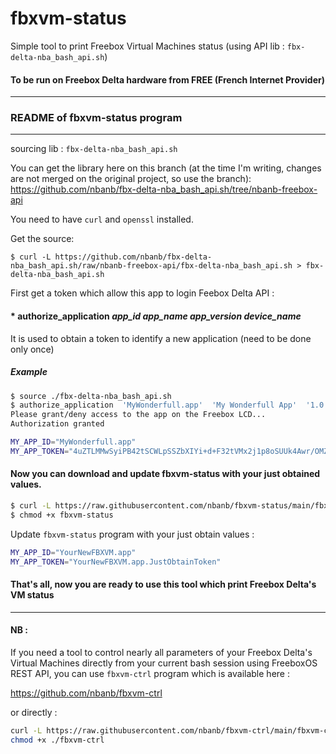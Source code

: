 # fbxvm-status
Simple tool to print Freebox Virtual Machines status (using API lib : `fbx-delta-nba_bash_api.sh`)
#### To be run on Freebox Delta hardware from FREE (French Internet Provider)



--------------------------------------------------------------------------------------------------------------------
### README of fbxvm-status program
--------------------------------------------------------------------------------------------------------------------



sourcing lib : `fbx-delta-nba_bash_api.sh`

You can get the library here on this branch (at the time I'm writing, changes are not merged on the original project, so use the branch):
https://github.com/nbanb/fbx-delta-nba_bash_api.sh/tree/nbanb-freebox-api

You need to have `curl` and `openssl` installed.

Get the source:

    $ curl -L https://github.com/nbanb/fbx-delta-nba_bash_api.sh/raw/nbanb-freebox-api/fbx-delta-nba_bash_api.sh > fbx-delta-nba_bash_api.sh


First get a token which allow this app to login Feebox Delta API :

#### *  authorize_application *app_id* *app_name* *app_version* *device_name*
It is used to obtain a token to identify a new application (need to be done only once)
##### Example
```bash
$ source ./fbx-delta-nba_bash_api.sh
$ authorize_application  'MyWonderfull.app'  'My Wonderfull App'  '1.0.0'  'Deb 11'
Please grant/deny access to the app on the Freebox LCD...
Authorization granted

MY_APP_ID="MyWonderfull.app"
MY_APP_TOKEN="4uZTLMMwSyiPB42tSCWLpSSZbXIYi+d+F32tVMx2j1p8oSUUk4Awr/OMZne4RRlY"
```


#### Now you can download and update fbxvm-status with your just obtained values.

```bash
$ curl -L https://raw.githubusercontent.com/nbanb/fbxvm-status/main/fbxvm-status >fbxvm-status 
$ chmod +x fbxvm-status
```

Update `fbxvm-status` program with your just obtain values :

```bash
MY_APP_ID="YourNewFBXVM.app" 
MY_APP_TOKEN="YourNewFBXVM.app.JustObtainToken"
```

#### That's all, now you are ready to use this tool which print Freebox Delta's VM status

__________________________________________________________________________________________

#### NB : 

If you need a tool to control nearly all parameters of your Freebox Delta's Virtual Machines directly from 
your current bash session using FreeboxOS REST API, you can use `fbxvm-ctrl` program which is available here : 

https://github.com/nbanb/fbxvm-ctrl


or directly :

```bash
curl -L https://raw.githubusercontent.com/nbanb/fbxvm-ctrl/main/fbxvm-ctrl > ./fbxvm-ctrl
chmod +x ./fbxvm-ctrl
```






